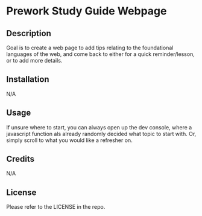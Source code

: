# Prework Study Guide Webpage

## Description

Goal is to create a web page to add tips relating to the foundational languages of the web, and come back to either for a quick reminder/lesson, or to add more details.

## Installation

N/A

## Usage

If unsure where to start, you can always open up the dev console, where a javascript function als already randomly decided what topic to start with. Or, simply scroll to what you would like a refresher on.

## Credits

N/A

## License

Please refer to the LICENSE in the repo.
